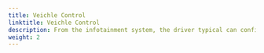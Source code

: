 ```yaml
---
title: Veichle Control
linktitle: Veichle Control
description: From the infotainment system, the driver typical can configure the car settings for various features.
weight: 2
---
```

<!-- markdownlint-disable MD033 -->


